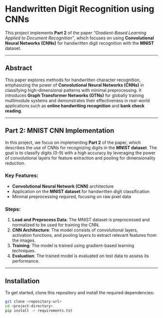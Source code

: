 # Handwritten Digit Recognition using CNNs

This project implements **Part 2** of the paper *"Gradient-Based Learning Applied to Document Recognition"*, which focuses on using **Convolutional Neural Networks (CNNs)** for handwritten digit recognition with the **MNIST** dataset.

---

## Abstract

This paper explores methods for handwritten character recognition, emphasizing the power of **Convolutional Neural Networks (CNNs)** in classifying high-dimensional patterns with minimal preprocessing. It introduces **Graph Transformer Networks (GTNs)** for globally training multimodule systems and demonstrates their effectiveness in real-world applications such as **online handwriting recognition** and **bank check reading**.

---

## Part 2: MNIST CNN Implementation

In this project, we focus on implementing **Part 2** of the paper, which describes the use of CNNs for recognizing digits in the **MNIST dataset**. The goal is to classify digits (0-9) with a high accuracy by leveraging the power of convolutional layers for feature extraction and pooling for dimensionality reduction.

### Key Features:
- **Convolutional Neural Network (CNN)** architecture
- Application on the **MNIST dataset** for handwritten digit classification
- Minimal preprocessing required, focusing on raw pixel data

### Steps:
1. **Load and Preprocess Data**: The MNIST dataset is preprocessed and normalized to be used for training the CNN.
2. **CNN Architecture**: The model consists of convolutional layers, activation functions, and pooling layers to extract relevant features from the images.
3. **Training**: The model is trained using gradient-based learning techniques.
4. **Evaluation**: The trained model is evaluated on test data to assess its performance.

---

## Installation

To get started, clone this repository and install the required dependencies:

```bash
git clone <repository-url>
cd <project-directory>
pip install -r requirements.txt
